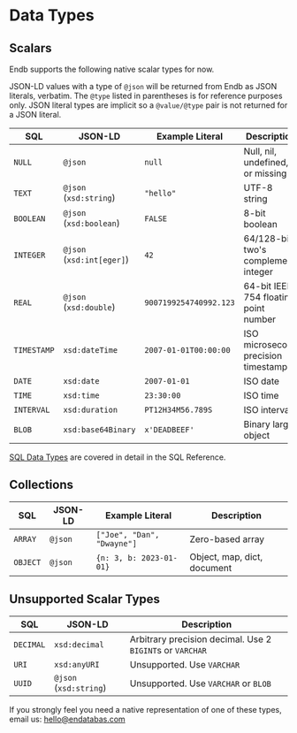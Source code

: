 # Data Types

## Scalars

Endb supports the following native scalar types for now.

JSON-LD values with a type of `@json` will be returned from Endb as JSON literals, verbatim.
The `@type` listed in parentheses is for reference purposes only.
JSON literal types are implicit so a `@value/@type` pair is not returned for a JSON literal.

| SQL         | JSON-LD                   | Example Literal       | Description                           |
|-------------|---------------------------|-----------------------|---------------------------------------|
| `NULL`      | `@json`                   | `null`                | Null, nil, undefined, or missing      |
| `TEXT`      | `@json` (`xsd:string`)    | `"hello"`             | UTF-8 string                          |
| `BOOLEAN`   | `@json` (`xsd:boolean`)   | `FALSE`               | 8-bit boolean                         |
| `INTEGER`   | `@json` (`xsd:int[eger]`) | `42`                  | 64/128-bit two's complement integer   |
| `REAL`      | `@json` (`xsd:double`)    | `9007199254740992.123`| 64-bit IEEE 754 floating point number |
| `TIMESTAMP` | `xsd:dateTime`            | `2007-01-01T00:00:00` | ISO microsecond precision timestamp   |
| `DATE`      | `xsd:date`                | `2007-01-01`          | ISO date                              |
| `TIME`      | `xsd:time`                | `23:30:00`            | ISO time                              |
| `INTERVAL`  | `xsd:duration`            | `PT12H34M56.789S`     | ISO interval                          |
| `BLOB`      | `xsd:base64Binary`        | `x'DEADBEEF'`         | Binary large object                   |

[SQL Data Types](../sql/data_types.md) are covered in detail in the SQL Reference.

## Collections

| SQL         | JSON-LD            | Example Literal                      | Description                 |
|-------------|--------------------|--------------------------------------|-----------------------------|
| `ARRAY`     | `@json`            | `["Joe", "Dan", "Dwayne"]`           | Zero-based array            |
| `OBJECT`    | `@json`            | `{n: 3, b: 2023-01-01}`              | Object, map, dict, document |

## Unsupported Scalar Types

| SQL         | JSON-LD                | Description                                               |
|-------------|------------------------|-----------------------------------------------------------|
| `DECIMAL`   | `xsd:decimal`          | Arbitrary precision decimal. Use 2 `BIGINT`s or `VARCHAR` |
| `URI`       | `xsd:anyURI`           | Unsupported. Use `VARCHAR`                                |
| `UUID`      | `@json` (`xsd:string`) | Unsupported. Use `VARCHAR` or `BLOB`                      |

If you strongly feel you need a native representation of one of these types, email us: [hello@endatabas.com](mailto:hello@endatabas.com)
